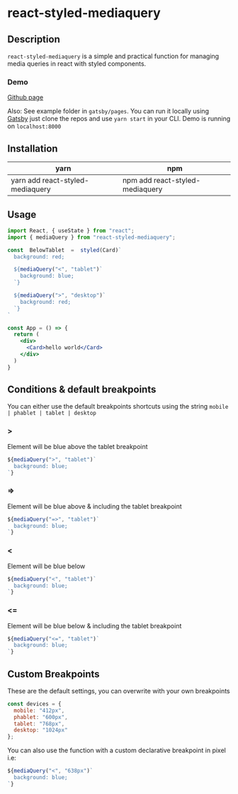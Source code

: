 ﻿
# react-styled-mediaquery

## Description

`react-styled-mediaquery` is a simple and practical function for managing media queries in react with styled components.

### Demo

[Github page](https://pixelize.github.io/react-styled-mediaquery/)

Also: See example folder in `gatsby/pages`. You can run it locally using [Gatsby](https://www.gatsbyjs.org/) just clone the repos and use `yarn start` in your CLI. Demo is running on `localhost:8000`

## Installation

| yarn | npm
| -------------------- | -------------------------------------- |
| yarn add react-styled-mediaquery   | npm add react-styled-mediaquery |

## Usage

```jsx
import React, { useState } from "react";
import { mediaQuery } from "react-styled-mediaquery";

const  BelowTablet  =  styled(Card)`
  background: red;

  ${mediaQuery("<", "tablet")`
    background: blue;
  `}

  ${mediaQuery(">", "desktop")`
    background: red;
  `}
`

const App = () => {
  return (
    <div>
      <Card>hello world</Card>
    </div>
  )
}
```

## Conditions & default breakpoints

You can either use the default breakpoints shortcuts using the string `mobile | phablet | tablet | desktop`

### >
Element will be blue above the tablet breakpoint
```jsx
${mediaQuery(">", "tablet")`
  background: blue;
`}
```

### =>
Element will be blue above & including the tablet breakpoint

```jsx
${mediaQuery("=>", "tablet")`
  background: blue;
`}
```

### <
Element will be blue below

```jsx
${mediaQuery("<", "tablet")`
  background: blue;
`}
```

### <=
Element will be blue below & including the tablet breakpoint

```jsx
${mediaQuery("<=", "tablet")`
  background: blue;
`}
```

## Custom Breakpoints

These are the default settings, you can overwrite with your own breakpoints

```jsx
const devices = {
  mobile: "412px",
  phablet: "600px",
  tablet: "768px",
  desktop: "1024px"
};
```

You can also use the function with a custom declarative breakpoint in pixel i.e:
```jsx
${mediaQuery("<", "638px")`
  background: blue;
`}
```
